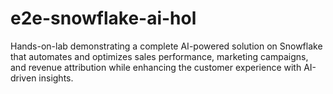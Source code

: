 # e2e-snowflake-ai-hol
Hands-on-lab demonstrating a complete AI-powered solution on Snowflake that automates and optimizes sales performance, marketing campaigns, and revenue attribution while enhancing the customer experience with AI-driven insights.
